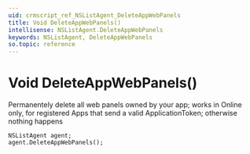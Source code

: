 ```yaml
---
uid: crmscript_ref_NSListAgent_DeleteAppWebPanels
title: Void DeleteAppWebPanels()
intellisense: NSListAgent.DeleteAppWebPanels
keywords: NSListAgent, DeleteAppWebPanels
so.topic: reference
---
```


# Void DeleteAppWebPanels()

Permanentely delete all web panels owned by your app; works in Online only, for registered Apps that send a valid ApplicationToken; otherwise nothing happens

```crmscript
NSListAgent agent;
agent.DeleteAppWebPanels();
```

